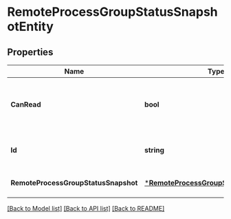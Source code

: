 # RemoteProcessGroupStatusSnapshotEntity

## Properties
Name | Type | Description | Notes
------------ | ------------- | ------------- | -------------
**CanRead** | **bool** | Indicates whether the user can read a given resource. | [optional] [default to null]
**Id** | **string** | The id of the remote process group. | [optional] [default to null]
**RemoteProcessGroupStatusSnapshot** | [***RemoteProcessGroupStatusSnapshotDto**](RemoteProcessGroupStatusSnapshotDTO.md) |  | [optional] [default to null]

[[Back to Model list]](../README.md#documentation-for-models) [[Back to API list]](../README.md#documentation-for-api-endpoints) [[Back to README]](../README.md)

